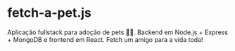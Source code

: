 # fetch-a-pet.js
Aplicação fullstack para adoção de pets 🐶🐱. Backend em Node.js + Express + MongoDB e frontend em React. Fetch um amigo para a vida toda!
